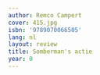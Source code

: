 ```yaml
---
author: Remco Campert
cover: 415.jpg
isbn: '9789070066505'
lang: nl
layout: review
title: Somberman's actie
year: 0
---
```


